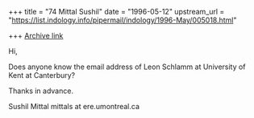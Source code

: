 +++
title = "74 Mittal Sushil"
date = "1996-05-12"
upstream_url = "https://list.indology.info/pipermail/indology/1996-May/005018.html"

+++
[Archive link](https://list.indology.info/pipermail/indology/1996-May/005018.html)



Hi, 

Does anyone know the email address of Leon Schlamm at University of Kent 
at Canterbury?

Thanks in advance.

Sushil Mittal
mittals at ere.umontreal.ca




